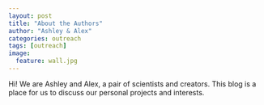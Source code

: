 ```yaml
---
layout: post
title: "About the Authors"
author: "Ashley & Alex"
categories: outreach
tags: [outreach]
image:
  feature: wall.jpg
---
```


Hi! We are Ashley and Alex, a pair of scientists and creators. This blog is a place for us to discuss our personal projects and interests. 